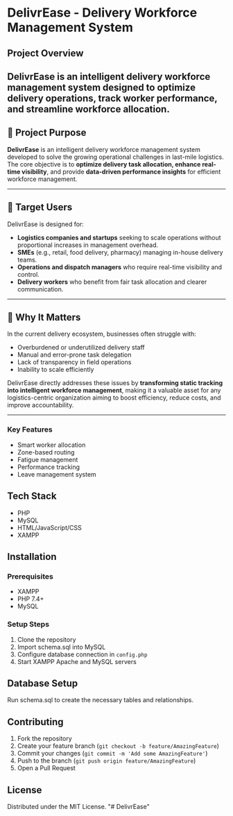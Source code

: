 # DelivrEase - Delivery Workforce Management System

## Project Overview
DelivrEase is an intelligent delivery workforce management system designed to optimize delivery operations, track worker performance, and streamline workforce allocation.
---

## 🔹 Project Purpose

**DelivrEase** is an intelligent delivery workforce management system developed to solve the growing operational challenges in last-mile logistics. The core objective is to **optimize delivery task allocation, enhance real-time visibility**, and provide **data-driven performance insights** for efficient workforce management.

---

## 🔹 Target Users

DelivrEase is designed for:

* **Logistics companies and startups** seeking to scale operations without proportional increases in management overhead.
* **SMEs** (e.g., retail, food delivery, pharmacy) managing in-house delivery teams.
* **Operations and dispatch managers** who require real-time visibility and control.
* **Delivery workers** who benefit from fair task allocation and clearer communication.

---

## 🔹 Why It Matters

In the current delivery ecosystem, businesses often struggle with:

* Overburdened or underutilized delivery staff
* Manual and error-prone task delegation
* Lack of transparency in field operations
* Inability to scale efficiently

DelivrEase directly addresses these issues by **transforming static tracking into intelligent workforce management**, making it a valuable asset for any logistics-centric organization aiming to boost efficiency, reduce costs, and improve accountability.

---

### Key Features
- Smart worker allocation
- Zone-based routing
- Fatigue management
- Performance tracking
- Leave management system

## Tech Stack
- PHP
- MySQL
- HTML/JavaScript/CSS
- XAMPP

## Installation

### Prerequisites
- XAMPP
- PHP 7.4+
- MySQL

### Setup Steps
1. Clone the repository
2. Import schema.sql into MySQL
3. Configure database connection in `config.php`
4. Start XAMPP Apache and MySQL servers

## Database Setup
Run schema.sql to create the necessary tables and relationships.

## Contributing
1. Fork the repository
2. Create your feature branch (`git checkout -b feature/AmazingFeature`)
3. Commit your changes (`git commit -m 'Add some AmazingFeature'`)
4. Push to the branch (`git push origin feature/AmazingFeature`)
5. Open a Pull Request

## License
Distributed under the MIT License.
"# DelivrEase" 


